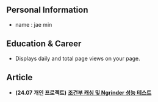 ## Personal Information
- name : jae min

## Education & Career
- Displays daily and total page views on your page.

## Article
- **(24.07 개인 프로젝트)** **[조건부 캐싱 및 Ngrinder 성능 테스트](https://killerwhale1125.github.io/posts/%EC%A1%B0%EA%B1%B4%EB%B6%80-%EC%BA%90%EC%8B%B1-%EB%B0%8F-%EC%84%B1%EB%8A%A5-%ED%85%8C%EC%8A%A4%ED%8A%B8/)**

